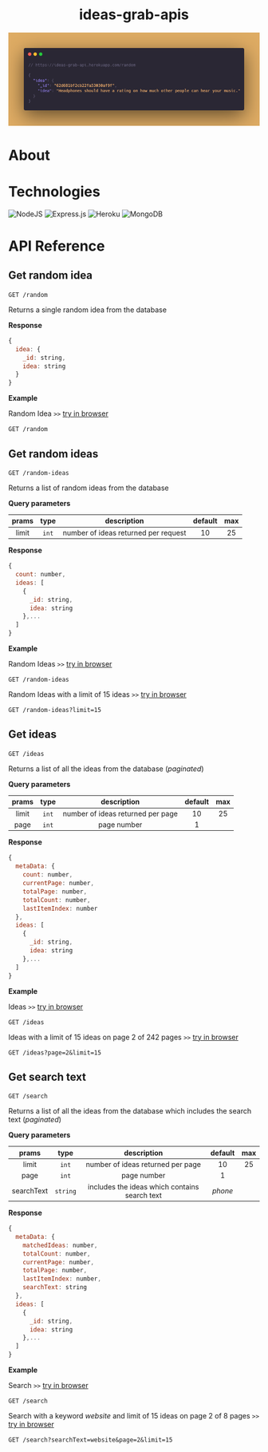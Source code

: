 <h1 align="center"> ideas-grab-apis </h1>

<p align="center">
  <img src="./public/heading.png" />
</p>

# About

# Technologies
![NodeJS](https://img.shields.io/badge/node.js-6DA55F?style=for-the-badge&logo=node.js&logoColor=white)
![Express.js](https://img.shields.io/badge/express.js-%23404d59.svg?style=for-the-badge&logo=express&logoColor=%2361DAFB)
![Heroku](https://img.shields.io/badge/heroku-%23430098.svg?style=for-the-badge&logo=heroku&logoColor=white)
![MongoDB](https://img.shields.io/badge/MongoDB-%234ea94b.svg?style=for-the-badge&logo=mongodb&logoColor=white)

# API Reference 

## Get random idea

```HTTP
GET /random
```

Returns a single random idea from the database

**Response**

```js
{
  idea: {
    _id: string,
    idea: string
  }
}
```


**Example**

Random Idea `>>` [try in browser](https://ideas-grab-api.herokuapp.com/random)

```HTTP
GET /random
```



## Get random ideas

```HTTP
GET /random-ideas
```

Returns a list of random ideas from the database

**Query parameters**

| prams 	|  type 	|              description             	| default 	| max 	|
|:-----:	|:-----:	|:------------------------------------:	|:-------:	|:---:	|
| limit 	| `int` 	| number of ideas returned per request 	|    10   	|  25 	|                                                              

**Response**

```js
{
  count: number,
  ideas: [
    {
      _id: string,
      idea: string
    },...
  ]
}
```

**Example**

Random Ideas `>>` [try in browser](https://ideas-grab-api.herokuapp.com/random-ideas)

```HTTP
GET /random-ideas
```

Random Ideas with a limit of 15 ideas `>>` [try in browser](https://ideas-grab-api.herokuapp.com/random-ideas?limit=15)

```HTTP
GET /random-ideas?limit=15
```



## Get ideas

```HTTP
GET /ideas
```

Returns a list of all the ideas from the database (_paginated_)

**Query parameters**

| prams 	|  type 	|            description            	| default 	| max 	|
|:-----:	|:-----:	|:---------------------------------:	|:-------:	|:---:	|
| limit 	| `int` 	| number of ideas returned per page 	|    10   	|  25 	|
|  page 	| `int` 	| page number                       	|    1    	|     	|
                                                          

**Response**

```js
{
  metaData: {
    count: number,
    currentPage: number,
    totalPage: number,
    totalCount: number,
    lastItemIndex: number
  },
  ideas: [
    {
      _id: string,
      idea: string
    },...
  ]
}
```

**Example**

Ideas `>>` [try in browser](https://ideas-grab-api.herokuapp.com/ideas)

```HTTP
GET /ideas
```

Ideas with a limit of 15 ideas on page 2 of 242 pages `>>` [try in browser](https://ideas-grab-api.herokuapp.com/ideas?page=2&limit=15)

```HTTP
GET /ideas?page=2&limit=15
```



## Get search text

```HTTP
GET /search
```

Returns a list of all the ideas from the database which includes the search text (_paginated_)

**Query parameters**

|    prams   	|   type   	|                  description                  	| default 	| max 	|
|:----------:	|:--------:	|:---------------------------------------------:	|:-------:	|:---:	|
|    limit   	|   `int`  	|       number of ideas returned per page       	|    10   	|  25 	|
|    page    	|   `int`  	|                  page number                  	|    1    	|     	|
| searchText 	| `string` 	| includes the ideas which contains search text 	| _phone_ 	|     	|
                                                          

**Response**

```js
{
  metaData: {
    matchedIdeas: number,
    totalCount: number,
    currentPage: number,
    totalPage: number,
    lastItemIndex: number,
    searchText: string
  },
  ideas: [
    {
      _id: string,
      idea: string
    },...
  ]
}
```


**Example**

Search `>>` [try in browser](https://ideas-grab-api.herokuapp.com/search)

```HTTP
GET /search
```

Search with a keyword _website_ and limit of 15 ideas on page 2 of 8 pages `>>` [try in browser](https://ideas-grab-api.herokuapp.com/search?searchText=website&page=2&limit=15)

```HTTP
GET /search?searchText=website&page=2&limit=15
```
